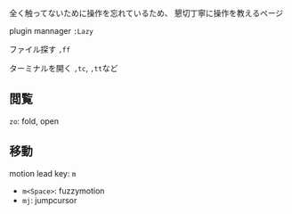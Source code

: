 全く触ってないために操作を忘れているため、
懇切丁寧に操作を教えるページ

plugin mannager
`:Lazy`

ファイル探す
`,ff`

ターミナルを開く
`,tc`, `,tt`など

## 閲覧
`zo`: fold, open

## 移動
motion lead key: `m`
- `m<Space>`: fuzzymotion
- `mj`: jumpcursor